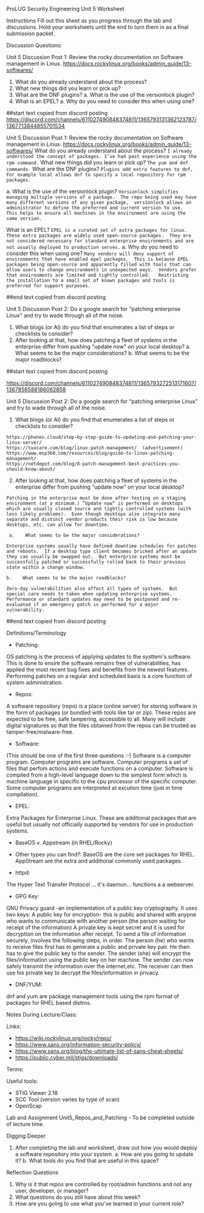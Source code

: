 ProLUG Security Engineering
Unit 5 Worksheet

Instructions
Fill out this sheet as you progress through the lab and discussions. Hold your worksheets until
the end to turn them in as a final submission packet.

Discussion Questions:

Unit 5 Discussion Post 1: Review the rocky documentation on Software management in
Linux. https://docs.rockylinux.org/books/admin_guide/13-softwares/

1. What do you already understand about the process?
2. What new things did you learn or pick up?
3. What are the DNF plugins?
    a. What is the use of the versionlock plugin?
4. What is an EPEL?
    a. Why do you need to consider this when using one?

##start text copied from discord posting  
https://discord.com/channels/611027490848374811/1365793131362123787/1367713844855701534

Unit 5 Discussion Post 1: Review the rocky documentation on Software management in Linux. https://docs.rockylinux.org/books/admin_guide/13-softwares/
What do you already understand about the process?
```I already understood the concept of packages. I’ve had past experience using the rpm command.```
What new things did you learn or pick up?
```The yum and dnf commands.```
What are the DNF plugins?
```Plugins add extra features to dnf,  For example local allows dnf to specify a local repository for rpm packages.```

a.    What is the use of the versionlock plugin?
```Versionlock simplifies managing multiple versions of a package.  The repo being used may have many different versions of any given package,  versionlock allows an administrator to define the preferred and current version to use.  This helps to ensure all machines in the environment are using the same version.```

What is an EPEL? 
```EPEL is a curated set of extra packages for linux.  These extra packages are widely used open-source packages.  They are not considered necessary for standard enterprise environments and are not usually deployed to production serves.```
a.    Why do you need to consider this when using one?
```Many vendors will deny support of environments that have enabled epel packages.  This is because EPEL packages being open-source and apparently filled with tools that can allow users to change environments in unexpected ways.  Vendors prefer that environments are limited and tightly controlled.   Restricting the installation to a small set of known packages and tools is preferred for support purposes.```

##end text copied from discord posting

Unit 5 Discussion Post 2: Do a google search for "patching enterprise Linux" and try to
wade through all of the noise.

1. What blogs (or AI) do you find that enumerates a list of steps or checklists to
consider?
2. After looking at that, how does patching a fleet of systems in the enterprise differ
from pushing "update now" on your local desktop?
    a. What seems to be the major considerations?
    b. What seems to be the major roadblocks?

##start text copied from discord posting  

https://discord.com/channels/611027490848374811/1365793272513171607/1367856588186062858

Unit 5 Discussion Post 2: Do a google search for “patching enterprise Linux” and try to wade through all of  the noise.
1.    What blogs (or AI) do you find that enumerates a list of steps or checklists to consider?
```
https://phanes.cloud/step-by-step-guide-to-updating-and-patching-your-linux-server/
https://tuxcare.com/blog/linux-patch-management/  (advertisement)
https://www.msp360.com/resources/blog/guide-to-linux-patching-management/
https://netdepot.com/blog/8-patch-management-best-practices-you-should-know-about/

```
2.    After looking at that, how does patching a fleet of systems in the enterprise differ from pushing “update now” on your local desktop?
```
Patching in the enterprise must be done after testing on a staging environment (at a minimum.) “Update now” is performed on desktops which are usually closed source and tightly controlled systems (with less likely problems).  Even though desktops also integrate many separate and distinct vendor products their risk is low because desktops, etc. can allow for downtime.
```
     a.    What seems to be the major considerations?
```
Enterprise systems usually have defined downtime schedules for patches and reboots.  If a desktop type client becomes bricked after an update they can usually be swapped out.  But enterprise systems must be successfully patched or successfully rolled back to their previous state within a change window.
```
    b.    What seems to be the major roadblocks?
```
Zero-day vulnerabilities also affect all types of systems.  But special care needs to taken when updating enterprise systems.  Performance or standard updates may need to be postponed and re-evaluated if an emergency patch is performed for a major vulnerability.

```

##end text copied from discord posting  

Definitions/Terminology
- Patching:

OS patching is the process of applying updates to the systtem's software.  This is done to ensire the software remains free of vulnerabilities, has applied the most recent bug fixes and benefits from the newest features.  Performing patches on a regular and scheduled basis is a core function of system administration.

- Repos:

A software repository (repo) is a place (online server) for storing software in the form of packages (or bundled with tools like tar or zip).  These repos are expected to be free, safe tampering, accessible to all.  Many will include digital signatures so that the files obtained from the repos can be trusted as tamper-free/malware-free.

- Software:

(This should be one of the first three questions :-)  Software is a computer program.  Computer programs are software. Computer programs a set of files that perfom actions and execute functions on a computer.  Software is compiled from a high-level language down to the simplest form which is machine language in specific to the cpu processor of the specific computer. Some computer programs are interpreted at excution time (just in time compilation).

- EPEL:

Extra Packages for Enterprise Linux.  These are additional packages that are useful but usually not officially supported by vendors for use in production systems.

- BaseOS v. Appstream (in RHEL/Rocky)
- Other types you can find?:
BaseOS are the core set packages for RHEL.  AppStream are the extra and additional commonly used packages.


- httpd:

The Hyper Text Transfer Protocol ... it's daemon... functions a a webserver.

- GPG Key:

GNU Privacy guard -an implementation of a public key cryptography.
It uses two keys:
A public key for encryption-  this is public and shared with anypne who wants to communicate with another person (the person waiting for receipt of the information)
A private key is kept secret and it is used for decryption on the information after receipt.
To send a file of information securely, involves the following steps, in order.
The person (he) who wants to receive files first has to generate a public and private key pair.
He then has to give the public key to the sender.
The sender (she) will encrypt the files/information using the public key on her machine.
The sender can now safely transmit the information over the internet,etc.
The receiver can then use his private key to decrypt the files/information in privacy.

- DNF/YUM:

dnf and yum are package management tools using the rpm format of packages for RHEL based distros.



Notes During Lecture/Class:

Links:
- https://wiki.rockylinux.org/rocky/repo/
- https://www.sans.org/information-security-policy/
- https://www.sans.org/blog/the-ultimate-list-of-sans-cheat-sheets/
- https://public.cyber.mil/stigs/downloads/

Terms:

Useful tools:
- STIG Viewer 2.18
- SCC Tool (version varies by type of scan)
- OpenScap

Lab and Assignment
Unit5_Repos_and_Patching - To be completed outside of lecture time.


Digging Deeper
1. After completing the lab and worksheet, draw out how you would deploy a software repository into your system.
    a. How are you going to update it?
    b. What tools do you find that are useful in this space?

Reflection Questions
1. Why is it that repos are controlled by root/admin functions and not any user, developer, or manager?
2. What questions do you still have about this week?
3. How are you going to use what you've learned in your current role?

